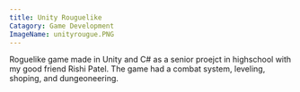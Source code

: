 ```yaml
---
title: Unity Rouguelike
Catagory: Game Development
ImageName: unityrougue.PNG
---
```


Roguelike game made in Unity and C# as a senior proejct in highschool with my good friend Rishi Patel. The game had a combat system, leveling, shoping, and dungeoneering. 

